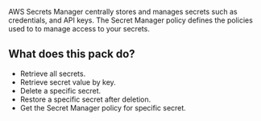 AWS Secrets Manager centrally stores and manages secrets such as credentials, and API keys. The Secret Manager policy defines the policies used to to manage access to your secrets.

## What does this pack do?
- Retrieve all secrets.
- Retrieve secret value by key.
- Delete a specific secret.
- Restore a specific secret after deletion.
- Get the Secret Manager policy for specific secret.
